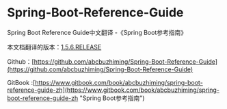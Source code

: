 # Spring-Boot-Reference-Guide

Spring Boot Reference Guide中文翻译 -《Spring Boot参考指南》

本文档翻译的版本：[1.5.6.RELEASE](https://docs.spring.io/spring-boot/docs/1.5.6.RELEASE/reference/htmlsingle/ "1.5.6.RELEASE")

Github：[https://github.com/abcbuzhiming/Spring-Boot-Reference-Guide](https://github.com/abcbuzhiming/Spring-Boot-Reference-Guide)

GitBook :[https://www.gitbook.com/book/abcbuzhiming/spring-boot-reference-guide-zh](https://www.gitbook.com/book/abcbuzhiming/spring-boot-reference-guide-zh "Spring Boot参考指南")

